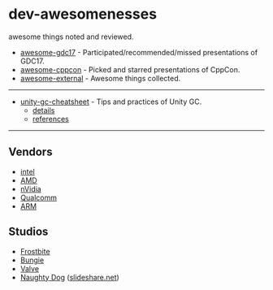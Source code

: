 # dev-awesomenesses

awesome things noted and reviewed.

- [awesome-gdc17](awesome-gdc17.md) - Participated/recommended/missed presentations of GDC17.
- [awesome-cppcon](awesome-cppcon.md) - Picked and starred presentations of CppCon.
- [awesome-external](awesome-external.md) - Awesome things collected.

-----------

- [unity-gc-cheatsheet](unity-gc-cheatsheet.md) - Tips and practices of Unity GC.
    + [details](unity-gc-cheatsheet-details.md)
    + [references](unity-gc-cheatsheet-references.md)

-----------

## Vendors

- [intel](https://software.intel.com/)
- [AMD](http://developer.amd.com/)
- [nVidia](https://developer.nvidia.com/)
- [Qualcomm](https://developer.qualcomm.com/)
- [ARM](https://developer.arm.com/graphics)

## Studios

- [Frostbite](http://www.frostbite.com/connect/)
- [Bungie](http://halo.bungie.net/inside/publications.aspx)
- [Valve](http://www.valvesoftware.com/company/publications.html)
- [Naughty Dog](https://www.naughtydog.com/blog) ([slideshare.net](https://www.slideshare.net/naughty_dog))
